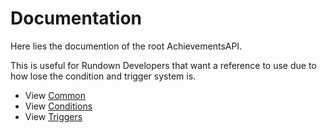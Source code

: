 # Documentation
Here lies the documention of the root AchievementsAPI.

This is useful for Rundown Developers that want a reference to use due to how lose the condition and trigger system is.

- View [Common](./Common/README.md)
- View [Conditions](./Conditions/README.md)
- View [Triggers](./Triggers/README.md)
